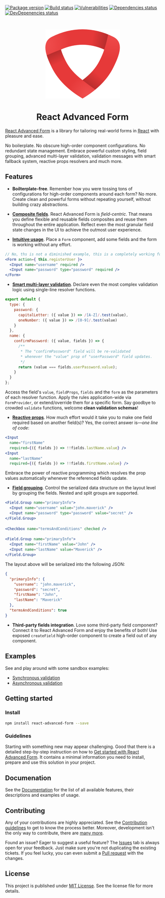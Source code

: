 [![Package version](https://img.shields.io/npm/v/react-advanced-form.svg)](https://www.npmjs.com/package/react-advanced-form) [![Build status](https://img.shields.io/circleci/project/github/kettanaito/react-advanced-form/master.svg)](https://circleci.com/gh/kettanaito/react-advanced-form) [![Vulnerabilities](https://snyk.io/test/github/kettanaito/react-advanced-form/badge.svg)](https://snyk.io/test/github/kettanaito/react-advanced-form) [![Dependencies status](https://img.shields.io/david/kettanaito/react-advanced-form.svg)](https://david-dm.org/kettanaito/react-advanced-form) [![DevDepenencies status](https://img.shields.io/david/dev/kettanaito/react-advanced-form.svg)](https://david-dm.org/kettanaito/react-advanced-form?type=dev)

<br />

<p align="center">
  <img src="./logo.png" alt="React Advanced Form" />
</p>

<h1 align="center">React Advanced Form</h1>

[React Advanced Form](https://github.com/kettanaito/react-advanced-form) is a library for tailoring real-world forms in [React](https://reactjs.org/) with pleasure and ease.

No boilerplate. No obscure high-order component configurations. No redundant state management. Embrace powerful custom styling, field grouping, advanced multi-layer validation, validation messages with smart fallback system, reactive props resolvers and much more.

## Features
* **Boilterplate-free**. Remember how you were tossing tons of configurations for high-order components around each form? No more. Create clean and powerful forms without repeating yourself, without building crazy abstractions.

* [**Composite fields**](https://kettanaito.gitbooks.io/react-advanced-form/docs/getting-started/creating-fields.html). React Advanced Form is *field-centric*. That means you define flexible and reusable fields composites and reuse them throughout the entire application. Reflect even the most granular field state changes in the UI to achieve the outmost user experience.

* [**Intuitive usage**](https://kettanaito.gitbooks.io/react-advanced-form/docs/getting-started/creating-form.html). Place a `Form` component, add some fields and the form is working without any effort.

```jsx
// No, ths is not a diminished example, this is a completely working form
<Form action={ this.registerUser }>
  <Input name="username" required />
  <Input name="password" type="password" required />
</Form>
```

* [**Smart multi-layer validation**](https://kettanaito.gitbooks.io/react-advanced-form/docs/validation/logic.html). Declare even the most complex validation logic using single-line resolver functions.

```js
export default {
  type: {
    password: {
      capitalLetter: ({ value }) => /[A-Z]/.test(value),
      oneNumber: ({ value }) => /[0-9]/.test(value)
    }
  },
  name: {
    confirmPassword: ({ value, fields }) => {
      /**
       * The "confirmPassword" field will be re-validated
       * whenever the "value" prop of "userPassword" field updates.
       */
      return (value === fields.userPassword.value);
    }
  }
};
```

Access the field's `value`, `fieldProps`, `fields` and the `form` as the parameters of each resolver function. Apply the rules application-wide via `FormProvider`, or extend/override them for a specific form. Say goodbye to crowded `validate` functions, welcome **clean validation schemas**!

* [**Reactive props**](https://kettanaito.gitbooks.io/react-advanced-form/docs/architecture/reactive-props.html). How much effort would it take you to make one field required based on another field(s)? Yes, the correct answer is—*one line of code*:

```jsx
<Input
  name="firstName"
  required={({ fields }) => !!fields.lastName.value} />
<Input
  name="lastName"
  required={({ fields }) => !!fields.firstName.value} />
```

Embrace the power of reactive programming which resolves the prop values automatically whenever the referenced fields update.

* [**Field grouping**](https://kettanaito.gitbooks.io/react-advanced-form/docs/components/Field.Group.html). Control the serialized data structure on the layout level by grouping the fields. Nested and split groups are supported.

```jsx
<Field.Group name="primaryInfo">
  <Input name="username" value="john.maverick" />
  <Input name="password" type="password" value="secret" />
</Field.Group>

<Checkbox name="termsAndConditions" checked />

<Field.Group name="primaryInfo">
  <Input name="firstName" value="John" />
  <Input name="lastName" value="Maverick" />
</Field.Group>
```

The layout above will be serialized into the following JSON:

```json
{
  "primaryInfo": {
    "username": "john.maverick",
    "password": "secret",
    "firstName": "John",
    "lastName": "Maverick"
  },
  "termsAndConditions": true
}
```

* **Third-party fields integration**. Love some third-party field component? Connect it to React Advanced Form and enjoy the benefits of both! Use exposed `createField` high-order component to create a field out of any component.

## Examples
See and play around with some sandbox examples:

* [Synchronous validation](https://codesandbox.io/s/53wlvmp42l?module=%2Fsrc%2FSyncValidation.js)
* [Asynchronous validation](https://codesandbox.io/s/73236qlk06?module=%2Fsrc%2FAsyncValidation.js)

## Getting started

### Install

```bash
npm install react-advanced-form --save
```

### Guidelines
Starting with something new may appear challenging. Good that there is a detailed step-by-step instruction on how to [Get started with React Advanced Form](https://kettanaito.gitbooks.io/react-advanced-form/docs/getting-started/installation.html). It contains a minimal information you need to install, prepare and use this solution in your project.

## Documenation
See the [Documentation](https://kettanaito.gitbooks.io/react-advanced-form) for the list of all available features, their descriptions and examples of usage.

## Contributing
Any of your contributions are highly appreciated. See the [Contribution guidelines](https://kettanaito.gitbooks.io/react-advanced-form/docs/CONTRIBUTING.html) to get to know the process better. Moreover, development isn't the only way to contribute, there are [many more](https://kettanaito.gitbooks.io/react-advanced-form/docs/CONTRIBUTING.html#other-contributions).

Found an issue? Eager to suggest a useful feature? The [Issues](https://github.com/kettanaito/react-advanced-form/issues) tab is always open for your feedback. Just make sure you're not duplicating the existing tickets. If you feel lucky, you can even submit a [Pull request](https://github.com/kettanaito/react-advanced-form/pulls) with the changes.

## License
This project is published under [MIT License](https://github.com/kettanaito/react-advanced-form/blob/master/LICENSE.md). See the license file for more details.
